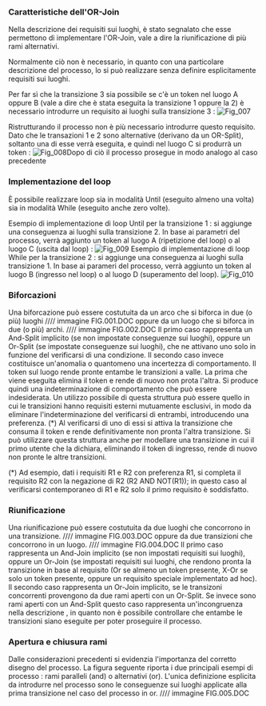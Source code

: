 ### Caratteristiche dell'OR-Join
Nella descrizione dei requisiti sui luoghi, è stato segnalato che esse permettono di implementare l'OR-Join, vale a dire la riunificazione di più rami alternativi.

Normalmente ciò non è necessario, in quanto con una particolare descrizione del processo, lo si può realizzare senza definire esplicitamente requisiti sui luoghi.

Per far sì che la transizione 3 sia possibile se c'è un token nel luogo A oppure B (vale a dire che è stata eseguita la transizione 1 oppure la 2) è necessario introdurre un requisito ai luoghi sulla transizione 3 : 
![Fig_007](https://doc.smeup.com/immagini/WFBASE_002/Fig_007.png)

Ristrutturando il processo non è più necessario introdurre questo requisito. Dato che le transazioni 1 e 2 sono alternative (derivano da un OR-Split), soltanto una di esse verrà eseguita, e quindi nel luogo C si produrrà un token : 
![Fig_008](https://doc.smeup.com/immagini/WFBASE_002/Fig_008.png)Dopo di ciò il processo prosegue in modo analogo al caso precedente


### Implementazione del loop
È possibile realizzare loop sia in modalità Until (eseguito almeno una volta) sia in modalità While (eseguito anche zero volte).

Esempio di implementazione di loop Until per la transizione 1 :  si aggiunge una conseguenza ai luoghi sulla transizione 2.
In base ai parametri del processo, verrà aggiunto un token al luogo A (ripetizione del loop) o al luogo C (uscita dal loop) : 
![Fig_009](https://doc.smeup.com/immagini/WFBASE_002/Fig_009.png)
Esempio di implementazione di loop While per la transizione 2 :  si aggiunge una conseguenza ai luoghi sulla transizione 1.
In base ai parameri del processo, verrà aggiunto un token al luogo B (ingresso nel loop) o al luogo D (superamento del loop).
![Fig_010](https://doc.smeup.com/immagini/WFBASE_002/Fig_010.png)

### Biforcazioni
Una biforcazione può essere costutuita da un arco che si biforca in due (o più) luoghi
//// immagine FIG.001.DOC
oppure da un luogo che si biforca in due (o più) archi.
//// immagine FIG.002.DOC
Il primo caso rappresenta un And-Split implicito (se non impostate conseguenze sui luoghi), oppure un Or-Split  (se impostate conseguenze sui luoghi), che ne attivano uno solo in funzione del verificarsi di una condizione.
Il secondo caso invece costituisce un'anomalia o quantomeno una incertezza di comportamento. Il token sul luogo  rende pronte entambe le transizioni a valle. La prima che viene eseguita elimina il token e rende di nuovo non prota l'altra. Si produce quindi una indeterminazione di comportamento che può essere indesiderata.
Un utilizzo possibile di questa struttura può essere quello in cui le transizioni hanno requisiti esterni mutuamente esclusivi, in modo da eliminare l'indeterminazione del verificarsi di entrambi, introducendo una preferenza. (\*)
Al verificarsi di uno di essi si attiva la transizione che consuma il token e rende definitivamente non pronta l'altra transizione.
Si può utilizzare questa struttura anche per modellare una transizione in cui il primo utente che la
dichiara, eliminando il token di ingresso, rende di nuovo non pronte le altre transizioni.

(\*) Ad esempio, dati i requisiti R1 e R2 con preferenza R1, si completa il requisito R2 con la negazione di R2 (R2 AND NOT(R1)); in questo caso al verificarsi contemporaneo di R1 e R2 solo il primo requisito è soddisfatto.

### Riunificazione
Una riunificazione può essere costutuita da due luoghi che concorrono in una transizione.
//// immagine FIG.003.DOC
oppure da due transizioni che concorrono in un luogo.
//// immagine FIG.004.DOC
Il primo caso rappresenta un And-Join implicito (se non impostati requisiti sui luoghi), oppure un Or-Join (se impostati requisiti sui luoghi, che rendono pronta la transizione in base al requisito (Or se almeno un token presente, X-Or se solo un token presente, oppure un requisito speciale implementato ad hoc).
Il secondo caso rappresenta un Or-Join implicito, se le transizoni concorrenti provengono da due rami aperti con un Or-Split.
Se invece sono rami aperti con un And-Split questo caso rappresenta un'incongruenza nella descrizione , in quanto non è possibile controllare che entambe le transizioni siano eseguite per poter proseguire il processo.

### Apertura e chiusura rami
Dalle considerazioni precedenti si evidenzia l'importanza del corretto disegno del processo.
La figura seguente riporta i due principali esempi di processo :  rami paralleli (and) o alternativi (or).
L'unica definizione esplicita da introdurre nel processo sono le conseguenze sui luoghi applicate alla prima transizione nel caso del processo in or.
//// immagine FIG.005.DOC
